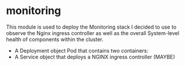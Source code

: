# monitoring

This module is used to deploy the Monitoring stack I decided to use to observe the Nginx ingress controller
as well as the overall System-level health of components within the cluster.

* A Deployment object Pod that contains two containers:
* A Service object that deploys a NGINX ingress controller (MAYBE)
